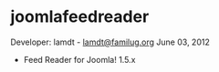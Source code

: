 joomlafeedreader
================

Developer: lamdt - lamdt@familug.org
June 03, 2012

- Feed Reader for Joomla! 1.5.x
